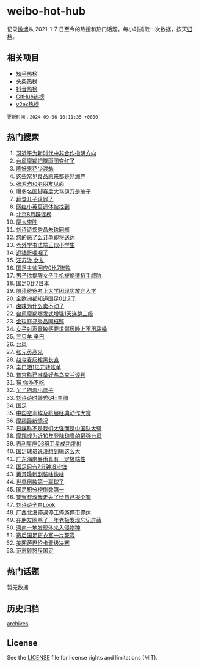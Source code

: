 # weibo-hot-hub

记录[微博](https://www.weibo.com)从 2021-1-7 日至今的热搜和热门话题。每小时抓取一次数据，按天[归档](archives)。

## 相关项目

- [知乎热榜](https://github.com/lonnyzhang423/zhihu-hot-hub)
- [头条热榜](https://github.com/lonnyzhang423/toutiao-hot-hub)
- [抖音热榜](https://github.com/lonnyzhang423/douyin-hot-hub)
- [GitHub热榜](https://github.com/lonnyzhang423/github-hot-hub)
- [v2ex热榜](https://github.com/lonnyzhang423/v2ex-hot-hub)


`更新时间：2024-09-06 10:11:35 +0800`

## 热门搜索

1. [习近平为新时代中非合作指明方向](https://m.weibo.cn/search?containerid=100103type%3D1%26t%3D10%26q%3D%23%E4%B9%A0%E8%BF%91%E5%B9%B3%E4%B8%BA%E6%96%B0%E6%97%B6%E4%BB%A3%E4%B8%AD%E9%9D%9E%E5%90%88%E4%BD%9C%E6%8C%87%E6%98%8E%E6%96%B9%E5%90%91%23&stream_entry_id=51&isnewpage=1&extparam=seat%3D1%26filter_type%3Drealtimehot%26stream_entry_id%3D51%26c_type%3D51%26dgr%3D0%26q%3D%2523%25E4%25B9%25A0%25E8%25BF%2591%25E5%25B9%25B3%25E4%25B8%25BA%25E6%2596%25B0%25E6%2597%25B6%25E4%25BB%25A3%25E4%25B8%25AD%25E9%259D%259E%25E5%2590%2588%25E4%25BD%259C%25E6%258C%2587%25E6%2598%258E%25E6%2596%25B9%25E5%2590%2591%2523%26cate%3D10103%26pos%3D0%26display_time%3D1725588694%26pre_seqid%3D17255886948390054603)
1. [台风摩羯把降雨图变红了](https://m.weibo.cn/search?containerid=100103type%3D1%26t%3D10%26q%3D%23%E5%8F%B0%E9%A3%8E%E6%91%A9%E7%BE%AF%E6%8A%8A%E9%99%8D%E9%9B%A8%E5%9B%BE%E5%8F%98%E7%BA%A2%E4%BA%86%23&stream_entry_id=31&isnewpage=1&extparam=seat%3D1%26filter_type%3Drealtimehot%26realpos%3D1%26c_type%3D31%26lcate%3D5001%26cate%3D5001%26band_rank%3D1%26stream_entry_id%3D31%26dgr%3D0%26pos%3D0%26q%3D%2523%25E5%258F%25B0%25E9%25A3%258E%25E6%2591%25A9%25E7%25BE%25AF%25E6%258A%258A%25E9%2599%258D%25E9%259B%25A8%25E5%259B%25BE%25E5%258F%2598%25E7%25BA%25A2%25E4%25BA%2586%2523%26flag%3D1%26display_time%3D1725588694%26pre_seqid%3D17255886948390054603)
1. [陈好来花少渡劫](https://m.weibo.cn/search?containerid=100103type%3D1%26t%3D10%26q%3D%E9%99%88%E5%A5%BD%E6%9D%A5%E8%8A%B1%E5%B0%91%E6%B8%A1%E5%8A%AB&stream_entry_id=31&isnewpage=1&extparam=seat%3D1%26filter_type%3Drealtimehot%26realpos%3D2%26c_type%3D31%26lcate%3D5001%26cate%3D5001%26band_rank%3D2%26stream_entry_id%3D31%26dgr%3D0%26pos%3D1%26q%3D%25E9%2599%2588%25E5%25A5%25BD%25E6%259D%25A5%25E8%258A%25B1%25E5%25B0%2591%25E6%25B8%25A1%25E5%258A%25AB%26flag%3D1%26display_time%3D1725588694%26pre_seqid%3D17255886948390054603)
1. [这些常见食品原来都是非洲产](https://m.weibo.cn/search?containerid=100103type%3D1%26t%3D10%26q%3D%23%E8%BF%99%E4%BA%9B%E5%B8%B8%E8%A7%81%E9%A3%9F%E5%93%81%E5%8E%9F%E6%9D%A5%E9%83%BD%E6%98%AF%E9%9D%9E%E6%B4%B2%E4%BA%A7%23&stream_entry_id=31&isnewpage=1&extparam=seat%3D1%26filter_type%3Drealtimehot%26realpos%3D3%26c_type%3D31%26lcate%3D5001%26cate%3D5001%26band_rank%3D3%26stream_entry_id%3D31%26dgr%3D0%26pos%3D2%26q%3D%2523%25E8%25BF%2599%25E4%25BA%259B%25E5%25B8%25B8%25E8%25A7%2581%25E9%25A3%259F%25E5%2593%2581%25E5%258E%259F%25E6%259D%25A5%25E9%2583%25BD%25E6%2598%25AF%25E9%259D%259E%25E6%25B4%25B2%25E4%25BA%25A7%2523%26flag%3D0%26display_time%3D1725588694%26pre_seqid%3D17255886948390054603)
1. [张若昀和老朋友见面](https://m.weibo.cn/search?containerid=100103type%3D1%26t%3D10%26q%3D%23%E5%BC%A0%E8%8B%A5%E6%98%80%E5%92%8C%E8%80%81%E6%9C%8B%E5%8F%8B%E8%A7%81%E9%9D%A2%23&stream_entry_id=31&isnewpage=1&extparam=seat%3D1%26filter_type%3Drealtimehot%26c_type%3D31%26lcate%3D5001%26cate%3D5001%26band_rank%3D4%26pos%3D3%26is_ad_pos%3D1%26dgr%3D0%26q%3D%2523%25E5%25BC%25A0%25E8%258B%25A5%25E6%2598%2580%25E5%2592%258C%25E8%2580%2581%25E6%259C%258B%25E5%258F%258B%25E8%25A7%2581%25E9%259D%25A2%2523%26adid%3D253395%26topic_ad%3D1%26stream_entry_id%3D31%26display_time%3D1725588694%26pre_seqid%3D17255886948390054603)
1. [曝多名国脚赛后大骂伊万是骗子](https://m.weibo.cn/search?containerid=100103type%3D1%26t%3D10%26q%3D%23%E6%9B%9D%E5%A4%9A%E5%90%8D%E5%9B%BD%E8%84%9A%E8%B5%9B%E5%90%8E%E5%A4%A7%E9%AA%82%E4%BC%8A%E4%B8%87%E6%98%AF%E9%AA%97%E5%AD%90%23&stream_entry_id=31&isnewpage=1&extparam=seat%3D1%26filter_type%3Drealtimehot%26realpos%3D4%26c_type%3D31%26lcate%3D5001%26cate%3D5001%26band_rank%3D4%26stream_entry_id%3D31%26dgr%3D0%26pos%3D4%26q%3D%2523%25E6%259B%259D%25E5%25A4%259A%25E5%2590%258D%25E5%259B%25BD%25E8%2584%259A%25E8%25B5%259B%25E5%2590%258E%25E5%25A4%25A7%25E9%25AA%2582%25E4%25BC%258A%25E4%25B8%2587%25E6%2598%25AF%25E9%25AA%2597%25E5%25AD%2590%2523%26flag%3D1%26display_time%3D1725588694%26pre_seqid%3D17255886948390054603)
1. [拜登儿子认罪了](https://m.weibo.cn/search?containerid=100103type%3D1%26t%3D10%26q%3D%23%E6%8B%9C%E7%99%BB%E5%84%BF%E5%AD%90%E8%AE%A4%E7%BD%AA%E4%BA%86%23&stream_entry_id=31&isnewpage=1&extparam=seat%3D1%26filter_type%3Drealtimehot%26realpos%3D5%26c_type%3D31%26lcate%3D5001%26cate%3D5001%26band_rank%3D5%26stream_entry_id%3D31%26dgr%3D0%26pos%3D5%26q%3D%2523%25E6%258B%259C%25E7%2599%25BB%25E5%2584%25BF%25E5%25AD%2590%25E8%25AE%25A4%25E7%25BD%25AA%25E4%25BA%2586%2523%26flag%3D2%26display_time%3D1725588694%26pre_seqid%3D17255886948390054603)
1. [网红小英莫遗体被找到](https://m.weibo.cn/search?containerid=100103type%3D1%26t%3D10%26q%3D%23%E7%BD%91%E7%BA%A2%E5%B0%8F%E8%8B%B1%E8%8E%AB%E9%81%97%E4%BD%93%E8%A2%AB%E6%89%BE%E5%88%B0%23&stream_entry_id=31&isnewpage=1&extparam=seat%3D1%26filter_type%3Drealtimehot%26realpos%3D6%26c_type%3D31%26lcate%3D5001%26cate%3D5001%26band_rank%3D6%26stream_entry_id%3D31%26dgr%3D0%26pos%3D6%26q%3D%2523%25E7%25BD%2591%25E7%25BA%25A2%25E5%25B0%258F%25E8%258B%25B1%25E8%258E%25AB%25E9%2581%2597%25E4%25BD%2593%25E8%25A2%25AB%25E6%2589%25BE%25E5%2588%25B0%2523%26flag%3D2%26display_time%3D1725588694%26pre_seqid%3D17255886948390054603)
1. [北京8月辟谣榜](https://m.weibo.cn/search?containerid=100103type%3D1%26t%3D10%26q%3D%23%E5%8C%97%E4%BA%AC8%E6%9C%88%E8%BE%9F%E8%B0%A3%E6%A6%9C%23&stream_entry_id=31&isnewpage=1&extparam=seat%3D1%26filter_type%3Drealtimehot%26c_type%3D31%26lcate%3D5001%26cate%3D5001%26band_rank%3D7%26is_ad_pos%3D1%26dgr%3D0%26q%3D%2523%25E5%258C%2597%25E4%25BA%25AC8%25E6%259C%2588%25E8%25BE%259F%25E8%25B0%25A3%25E6%25A6%259C%2523%26adid%3D253490%26pos%3D7%26stream_entry_id%3D31%26display_time%3D1725588694%26pre_seqid%3D17255886948390054603)
1. [厦大李胜](https://m.weibo.cn/search?containerid=100103type%3D1%26t%3D10%26q%3D%E5%8E%A6%E5%A4%A7%E6%9D%8E%E8%83%9C&stream_entry_id=31&isnewpage=1&extparam=seat%3D1%26filter_type%3Drealtimehot%26realpos%3D7%26c_type%3D31%26lcate%3D5001%26cate%3D5001%26band_rank%3D7%26stream_entry_id%3D31%26dgr%3D0%26pos%3D8%26q%3D%25E5%258E%25A6%25E5%25A4%25A7%25E6%259D%258E%25E8%2583%259C%26flag%3D1%26display_time%3D1725588694%26pre_seqid%3D17255886948390054603)
1. [刘诗诗郑秀晶朱珠同框](https://m.weibo.cn/search?containerid=100103type%3D1%26t%3D10%26q%3D%23%E5%88%98%E8%AF%97%E8%AF%97%E9%83%91%E7%A7%80%E6%99%B6%E6%9C%B1%E7%8F%A0%E5%90%8C%E6%A1%86%23&stream_entry_id=31&isnewpage=1&extparam=seat%3D1%26filter_type%3Drealtimehot%26realpos%3D8%26c_type%3D31%26lcate%3D5001%26cate%3D5001%26band_rank%3D8%26stream_entry_id%3D31%26dgr%3D0%26pos%3D9%26q%3D%2523%25E5%2588%2598%25E8%25AF%2597%25E8%25AF%2597%25E9%2583%2591%25E7%25A7%2580%25E6%2599%25B6%25E6%259C%25B1%25E7%258F%25A0%25E5%2590%258C%25E6%25A1%2586%2523%26flag%3D1%26display_time%3D1725588694%26pre_seqid%3D17255886948390054603)
1. [您的恶了么订单即将送达](https://m.weibo.cn/search?containerid=100103type%3D1%26t%3D10%26q%3D%23%E6%82%A8%E7%9A%84%E6%81%B6%E4%BA%86%E4%B9%88%E8%AE%A2%E5%8D%95%E5%8D%B3%E5%B0%86%E9%80%81%E8%BE%BE%23&stream_entry_id=31&isnewpage=1&extparam=seat%3D1%26filter_type%3Drealtimehot%26realpos%3D9%26c_type%3D31%26lcate%3D5001%26cate%3D5001%26band_rank%3D9%26stream_entry_id%3D31%26dgr%3D0%26pos%3D10%26q%3D%2523%25E6%2582%25A8%25E7%259A%2584%25E6%2581%25B6%25E4%25BA%2586%25E4%25B9%2588%25E8%25AE%25A2%25E5%258D%2595%25E5%258D%25B3%25E5%25B0%2586%25E9%2580%2581%25E8%25BE%25BE%2523%26flag%3D1%26display_time%3D1725588694%26pre_seqid%3D17255886948390054603)
1. [老外学书法端正似小学生](https://m.weibo.cn/search?containerid=100103type%3D1%26t%3D10%26q%3D%23%E8%80%81%E5%A4%96%E5%AD%A6%E4%B9%A6%E6%B3%95%E7%AB%AF%E6%AD%A3%E4%BC%BC%E5%B0%8F%E5%AD%A6%E7%94%9F%23&stream_entry_id=31&isnewpage=1&extparam=seat%3D1%26filter_type%3Drealtimehot%26realpos%3D10%26c_type%3D31%26lcate%3D5001%26cate%3D5001%26band_rank%3D10%26stream_entry_id%3D31%26dgr%3D0%26pos%3D11%26q%3D%2523%25E8%2580%2581%25E5%25A4%2596%25E5%25AD%25A6%25E4%25B9%25A6%25E6%25B3%2595%25E7%25AB%25AF%25E6%25AD%25A3%25E4%25BC%25BC%25E5%25B0%258F%25E5%25AD%25A6%25E7%2594%259F%2523%26flag%3D32768%26display_time%3D1725588694%26pre_seqid%3D17255886948390054603)
1. [退钱哥哽咽了](https://m.weibo.cn/search?containerid=100103type%3D1%26t%3D10%26q%3D%23%E9%80%80%E9%92%B1%E5%93%A5%E5%93%BD%E5%92%BD%E4%BA%86%23&stream_entry_id=31&isnewpage=1&extparam=seat%3D1%26filter_type%3Drealtimehot%26realpos%3D11%26c_type%3D31%26lcate%3D5001%26cate%3D5001%26band_rank%3D11%26stream_entry_id%3D31%26dgr%3D0%26pos%3D12%26q%3D%2523%25E9%2580%2580%25E9%2592%25B1%25E5%2593%25A5%25E5%2593%25BD%25E5%2592%25BD%25E4%25BA%2586%2523%26flag%3D2%26display_time%3D1725588694%26pre_seqid%3D17255886948390054603)
1. [汪苏泷 女友](https://m.weibo.cn/search?containerid=100103type%3D1%26t%3D10%26q%3D%E6%B1%AA%E8%8B%8F%E6%B3%B7+%E5%A5%B3%E5%8F%8B&stream_entry_id=31&isnewpage=1&extparam=seat%3D1%26filter_type%3Drealtimehot%26realpos%3D12%26c_type%3D31%26lcate%3D5001%26cate%3D5001%26band_rank%3D12%26stream_entry_id%3D31%26dgr%3D0%26pos%3D13%26q%3D%25E6%25B1%25AA%25E8%258B%258F%25E6%25B3%25B7%2520%25E5%25A5%25B3%25E5%258F%258B%26flag%3D2%26display_time%3D1725588694%26pre_seqid%3D17255886948390054603)
1. [国足主帅回应0比7惨败](https://m.weibo.cn/search?containerid=100103type%3D1%26t%3D10%26q%3D%23%E5%9B%BD%E8%B6%B3%E4%B8%BB%E5%B8%85%E5%9B%9E%E5%BA%940%E6%AF%947%E6%83%A8%E8%B4%A5%23&stream_entry_id=31&isnewpage=1&extparam=seat%3D1%26filter_type%3Drealtimehot%26realpos%3D13%26c_type%3D31%26lcate%3D5001%26cate%3D5001%26band_rank%3D13%26stream_entry_id%3D31%26dgr%3D0%26pos%3D14%26q%3D%2523%25E5%259B%25BD%25E8%25B6%25B3%25E4%25B8%25BB%25E5%25B8%2585%25E5%259B%259E%25E5%25BA%25940%25E6%25AF%25947%25E6%2583%25A8%25E8%25B4%25A5%2523%26flag%3D0%26display_time%3D1725588694%26pre_seqid%3D17255886948390054603)
1. [男子欲提醒女子手机被偷遭扒手威胁](https://m.weibo.cn/search?containerid=100103type%3D1%26t%3D10%26q%3D%23%E7%94%B7%E5%AD%90%E6%AC%B2%E6%8F%90%E9%86%92%E5%A5%B3%E5%AD%90%E6%89%8B%E6%9C%BA%E8%A2%AB%E5%81%B7%E9%81%AD%E6%89%92%E6%89%8B%E5%A8%81%E8%83%81%23&stream_entry_id=31&isnewpage=1&extparam=seat%3D1%26filter_type%3Drealtimehot%26realpos%3D14%26c_type%3D31%26lcate%3D5001%26cate%3D5001%26band_rank%3D14%26stream_entry_id%3D31%26dgr%3D0%26pos%3D15%26q%3D%2523%25E7%2594%25B7%25E5%25AD%2590%25E6%25AC%25B2%25E6%258F%2590%25E9%2586%2592%25E5%25A5%25B3%25E5%25AD%2590%25E6%2589%258B%25E6%259C%25BA%25E8%25A2%25AB%25E5%2581%25B7%25E9%2581%25AD%25E6%2589%2592%25E6%2589%258B%25E5%25A8%2581%25E8%2583%2581%2523%26flag%3D0%26display_time%3D1725588694%26pre_seqid%3D17255886948390054603)
1. [国足0比7日本](https://m.weibo.cn/search?containerid=100103type%3D1%26t%3D10%26q%3D%23%E5%9B%BD%E8%B6%B30%E6%AF%947%E6%97%A5%E6%9C%AC%23&stream_entry_id=31&isnewpage=1&extparam=seat%3D1%26filter_type%3Drealtimehot%26realpos%3D15%26c_type%3D31%26lcate%3D5001%26cate%3D5001%26band_rank%3D15%26stream_entry_id%3D31%26dgr%3D0%26pos%3D16%26q%3D%2523%25E5%259B%25BD%25E8%25B6%25B30%25E6%25AF%25947%25E6%2597%25A5%25E6%259C%25AC%2523%26flag%3D0%26display_time%3D1725588694%26pre_seqid%3D17255886948390054603)
1. [陪读爸爸考上大学因现实放弃入学](https://m.weibo.cn/search?containerid=100103type%3D1%26t%3D10%26q%3D%23%E9%99%AA%E8%AF%BB%E7%88%B8%E7%88%B8%E8%80%83%E4%B8%8A%E5%A4%A7%E5%AD%A6%E5%9B%A0%E7%8E%B0%E5%AE%9E%E6%94%BE%E5%BC%83%E5%85%A5%E5%AD%A6%23&stream_entry_id=31&isnewpage=1&extparam=seat%3D1%26filter_type%3Drealtimehot%26realpos%3D16%26c_type%3D31%26lcate%3D5001%26cate%3D5001%26band_rank%3D16%26stream_entry_id%3D31%26dgr%3D0%26pos%3D17%26q%3D%2523%25E9%2599%25AA%25E8%25AF%25BB%25E7%2588%25B8%25E7%2588%25B8%25E8%2580%2583%25E4%25B8%258A%25E5%25A4%25A7%25E5%25AD%25A6%25E5%259B%25A0%25E7%258E%25B0%25E5%25AE%259E%25E6%2594%25BE%25E5%25BC%2583%25E5%2585%25A5%25E5%25AD%25A6%2523%26flag%3D0%26display_time%3D1725588694%26pre_seqid%3D17255886948390054603)
1. [全欧洲都知道国足0比7了](https://m.weibo.cn/search?containerid=100103type%3D1%26t%3D10%26q%3D%23%E5%85%A8%E6%AC%A7%E6%B4%B2%E9%83%BD%E7%9F%A5%E9%81%93%E5%9B%BD%E8%B6%B30%E6%AF%947%E4%BA%86%23&stream_entry_id=31&isnewpage=1&extparam=seat%3D1%26filter_type%3Drealtimehot%26realpos%3D17%26c_type%3D31%26lcate%3D5001%26cate%3D5001%26band_rank%3D17%26stream_entry_id%3D31%26dgr%3D0%26pos%3D18%26q%3D%2523%25E5%2585%25A8%25E6%25AC%25A7%25E6%25B4%25B2%25E9%2583%25BD%25E7%259F%25A5%25E9%2581%2593%25E5%259B%25BD%25E8%25B6%25B30%25E6%25AF%25947%25E4%25BA%2586%2523%26flag%3D0%26display_time%3D1725588694%26pre_seqid%3D17255886948390054603)
1. [卤味为什么卖不动了](https://m.weibo.cn/search?containerid=100103type%3D1%26t%3D10%26q%3D%23%E5%8D%A4%E5%91%B3%E4%B8%BA%E4%BB%80%E4%B9%88%E5%8D%96%E4%B8%8D%E5%8A%A8%E4%BA%86%23&stream_entry_id=31&isnewpage=1&extparam=seat%3D1%26filter_type%3Drealtimehot%26realpos%3D18%26c_type%3D31%26lcate%3D5001%26cate%3D5001%26band_rank%3D18%26stream_entry_id%3D31%26dgr%3D0%26pos%3D19%26q%3D%2523%25E5%258D%25A4%25E5%2591%25B3%25E4%25B8%25BA%25E4%25BB%2580%25E4%25B9%2588%25E5%258D%2596%25E4%25B8%258D%25E5%258A%25A8%25E4%25BA%2586%2523%26flag%3D1%26display_time%3D1725588694%26pre_seqid%3D17255886948390054603)
1. [台风摩羯爆发式增强1天连跳三级](https://m.weibo.cn/search?containerid=100103type%3D1%26t%3D10%26q%3D%23%E5%8F%B0%E9%A3%8E%E6%91%A9%E7%BE%AF%E7%88%86%E5%8F%91%E5%BC%8F%E5%A2%9E%E5%BC%BA1%E5%A4%A9%E8%BF%9E%E8%B7%B3%E4%B8%89%E7%BA%A7%23&stream_entry_id=31&isnewpage=1&extparam=seat%3D1%26filter_type%3Drealtimehot%26realpos%3D19%26c_type%3D31%26lcate%3D5001%26cate%3D5001%26band_rank%3D19%26stream_entry_id%3D31%26dgr%3D0%26pos%3D20%26q%3D%2523%25E5%258F%25B0%25E9%25A3%258E%25E6%2591%25A9%25E7%25BE%25AF%25E7%2588%2586%25E5%258F%2591%25E5%25BC%258F%25E5%25A2%259E%25E5%25BC%25BA1%25E5%25A4%25A9%25E8%25BF%259E%25E8%25B7%25B3%25E4%25B8%2589%25E7%25BA%25A7%2523%26flag%3D0%26display_time%3D1725588694%26pre_seqid%3D17255886948390054603)
1. [金玟庭郑秀晶同框照](https://m.weibo.cn/search?containerid=100103type%3D1%26t%3D10%26q%3D%23%E9%87%91%E7%8E%9F%E5%BA%AD%E9%83%91%E7%A7%80%E6%99%B6%E5%90%8C%E6%A1%86%E7%85%A7%23&stream_entry_id=31&isnewpage=1&extparam=seat%3D1%26filter_type%3Drealtimehot%26realpos%3D20%26c_type%3D31%26lcate%3D5001%26cate%3D5001%26band_rank%3D20%26stream_entry_id%3D31%26dgr%3D0%26pos%3D21%26q%3D%2523%25E9%2587%2591%25E7%258E%259F%25E5%25BA%25AD%25E9%2583%2591%25E7%25A7%2580%25E6%2599%25B6%25E5%2590%258C%25E6%25A1%2586%25E7%2585%25A7%2523%26flag%3D1%26display_time%3D1725588694%26pre_seqid%3D17255886948390054603)
1. [女子对声音敏感要求邻居晚上不用马桶](https://m.weibo.cn/search?containerid=100103type%3D1%26t%3D10%26q%3D%23%E5%A5%B3%E5%AD%90%E5%AF%B9%E5%A3%B0%E9%9F%B3%E6%95%8F%E6%84%9F%E8%A6%81%E6%B1%82%E9%82%BB%E5%B1%85%E6%99%9A%E4%B8%8A%E4%B8%8D%E7%94%A8%E9%A9%AC%E6%A1%B6%23&stream_entry_id=31&isnewpage=1&extparam=seat%3D1%26filter_type%3Drealtimehot%26realpos%3D21%26c_type%3D31%26lcate%3D5001%26cate%3D5001%26band_rank%3D21%26stream_entry_id%3D31%26dgr%3D0%26pos%3D22%26q%3D%2523%25E5%25A5%25B3%25E5%25AD%2590%25E5%25AF%25B9%25E5%25A3%25B0%25E9%259F%25B3%25E6%2595%258F%25E6%2584%259F%25E8%25A6%2581%25E6%25B1%2582%25E9%2582%25BB%25E5%25B1%2585%25E6%2599%259A%25E4%25B8%258A%25E4%25B8%258D%25E7%2594%25A8%25E9%25A9%25AC%25E6%25A1%25B6%2523%26flag%3D0%26display_time%3D1725588694%26pre_seqid%3D17255886948390054603)
1. [三只羊 辛巴](https://m.weibo.cn/search?containerid=100103type%3D1%26t%3D10%26q%3D%E4%B8%89%E5%8F%AA%E7%BE%8A+%E8%BE%9B%E5%B7%B4&stream_entry_id=31&isnewpage=1&extparam=seat%3D1%26filter_type%3Drealtimehot%26realpos%3D22%26c_type%3D31%26lcate%3D5001%26cate%3D5001%26band_rank%3D22%26stream_entry_id%3D31%26dgr%3D0%26pos%3D23%26q%3D%25E4%25B8%2589%25E5%258F%25AA%25E7%25BE%258A%2520%25E8%25BE%259B%25E5%25B7%25B4%26flag%3D0%26display_time%3D1725588694%26pre_seqid%3D17255886948390054603)
1. [台风](https://m.weibo.cn/search?containerid=100103type%3D1%26t%3D10%26q%3D%E5%8F%B0%E9%A3%8E&stream_entry_id=31&isnewpage=1&extparam=seat%3D1%26filter_type%3Drealtimehot%26realpos%3D23%26c_type%3D31%26lcate%3D5001%26cate%3D5001%26band_rank%3D23%26stream_entry_id%3D31%26dgr%3D0%26pos%3D24%26q%3D%25E5%258F%25B0%25E9%25A3%258E%26flag%3D0%26display_time%3D1725588694%26pre_seqid%3D17255886948390054603)
1. [张元英高光](https://m.weibo.cn/search?containerid=100103type%3D1%26t%3D10%26q%3D%23%E5%BC%A0%E5%85%83%E8%8B%B1%E9%AB%98%E5%85%89%23&stream_entry_id=31&isnewpage=1&extparam=seat%3D1%26filter_type%3Drealtimehot%26realpos%3D24%26c_type%3D31%26lcate%3D5001%26cate%3D5001%26band_rank%3D24%26stream_entry_id%3D31%26dgr%3D0%26pos%3D25%26q%3D%2523%25E5%25BC%25A0%25E5%2585%2583%25E8%258B%25B1%25E9%25AB%2598%25E5%2585%2589%2523%26flag%3D0%26display_time%3D1725588694%26pre_seqid%3D17255886948390054603)
1. [赵今麦灰裙黑长直](https://m.weibo.cn/search?containerid=100103type%3D1%26t%3D10%26q%3D%23%E8%B5%B5%E4%BB%8A%E9%BA%A6%E7%81%B0%E8%A3%99%E9%BB%91%E9%95%BF%E7%9B%B4%23&stream_entry_id=31&isnewpage=1&extparam=seat%3D1%26filter_type%3Drealtimehot%26realpos%3D25%26c_type%3D31%26lcate%3D5001%26cate%3D5001%26band_rank%3D25%26stream_entry_id%3D31%26dgr%3D0%26pos%3D26%26q%3D%2523%25E8%25B5%25B5%25E4%25BB%258A%25E9%25BA%25A6%25E7%2581%25B0%25E8%25A3%2599%25E9%25BB%2591%25E9%2595%25BF%25E7%259B%25B4%2523%26flag%3D1%26display_time%3D1725588694%26pre_seqid%3D17255886948390054603)
1. [辛巴晒1亿元转账单](https://m.weibo.cn/search?containerid=100103type%3D1%26t%3D10%26q%3D%23%E8%BE%9B%E5%B7%B4%E6%99%921%E4%BA%BF%E5%85%83%E8%BD%AC%E8%B4%A6%E5%8D%95%23&stream_entry_id=31&isnewpage=1&extparam=seat%3D1%26filter_type%3Drealtimehot%26realpos%3D26%26c_type%3D31%26lcate%3D5001%26cate%3D5001%26band_rank%3D26%26stream_entry_id%3D31%26dgr%3D0%26pos%3D27%26q%3D%2523%25E8%25BE%259B%25E5%25B7%25B4%25E6%2599%25921%25E4%25BA%25BF%25E5%2585%2583%25E8%25BD%25AC%25E8%25B4%25A6%25E5%258D%2595%2523%26flag%3D0%26display_time%3D1725588694%26pre_seqid%3D17255886948390054603)
1. [普京称已准备好与乌克兰谈判](https://m.weibo.cn/search?containerid=100103type%3D1%26t%3D10%26q%3D%23%E6%99%AE%E4%BA%AC%E7%A7%B0%E5%B7%B2%E5%87%86%E5%A4%87%E5%A5%BD%E4%B8%8E%E4%B9%8C%E5%85%8B%E5%85%B0%E8%B0%88%E5%88%A4%23&stream_entry_id=31&isnewpage=1&extparam=seat%3D1%26filter_type%3Drealtimehot%26realpos%3D27%26c_type%3D31%26lcate%3D5001%26cate%3D5001%26band_rank%3D27%26stream_entry_id%3D31%26dgr%3D0%26pos%3D28%26q%3D%2523%25E6%2599%25AE%25E4%25BA%25AC%25E7%25A7%25B0%25E5%25B7%25B2%25E5%2587%2586%25E5%25A4%2587%25E5%25A5%25BD%25E4%25B8%258E%25E4%25B9%258C%25E5%2585%258B%25E5%2585%25B0%25E8%25B0%2588%25E5%2588%25A4%2523%26flag%3D1%26display_time%3D1725588694%26pre_seqid%3D17255886948390054603)
1. [猫 你咋不吃](https://m.weibo.cn/search?containerid=100103type%3D1%26t%3D10%26q%3D%E7%8C%AB+%E4%BD%A0%E5%92%8B%E4%B8%8D%E5%90%83&stream_entry_id=31&isnewpage=1&extparam=seat%3D1%26filter_type%3Drealtimehot%26realpos%3D28%26c_type%3D31%26lcate%3D5001%26cate%3D5001%26band_rank%3D28%26stream_entry_id%3D31%26dgr%3D0%26pos%3D29%26q%3D%25E7%258C%25AB%2520%25E4%25BD%25A0%25E5%2592%258B%25E4%25B8%258D%25E5%2590%2583%26flag%3D0%26display_time%3D1725588694%26pre_seqid%3D17255886948390054603)
1. [丫丫抱着小篮子](https://m.weibo.cn/search?containerid=100103type%3D1%26t%3D10%26q%3D%23%E4%B8%AB%E4%B8%AB%E6%8A%B1%E7%9D%80%E5%B0%8F%E7%AF%AE%E5%AD%90%23&stream_entry_id=31&isnewpage=1&extparam=seat%3D1%26filter_type%3Drealtimehot%26realpos%3D29%26c_type%3D31%26lcate%3D5001%26cate%3D5001%26band_rank%3D29%26stream_entry_id%3D31%26dgr%3D0%26pos%3D30%26q%3D%2523%25E4%25B8%25AB%25E4%25B8%25AB%25E6%258A%25B1%25E7%259D%2580%25E5%25B0%258F%25E7%25AF%25AE%25E5%25AD%2590%2523%26flag%3D32768%26display_time%3D1725588694%26pre_seqid%3D17255886948390054603)
1. [刘诗诗时装秀G社生图](https://m.weibo.cn/search?containerid=100103type%3D1%26t%3D10%26q%3D%23%E5%88%98%E8%AF%97%E8%AF%97%E6%97%B6%E8%A3%85%E7%A7%80G%E7%A4%BE%E7%94%9F%E5%9B%BE%23&stream_entry_id=31&isnewpage=1&extparam=seat%3D1%26filter_type%3Drealtimehot%26realpos%3D30%26c_type%3D31%26lcate%3D5001%26cate%3D5001%26band_rank%3D30%26stream_entry_id%3D31%26dgr%3D0%26pos%3D31%26q%3D%2523%25E5%2588%2598%25E8%25AF%2597%25E8%25AF%2597%25E6%2597%25B6%25E8%25A3%2585%25E7%25A7%2580G%25E7%25A4%25BE%25E7%2594%259F%25E5%259B%25BE%2523%26flag%3D1%26display_time%3D1725588694%26pre_seqid%3D17255886948390054603)
1. [国足](https://m.weibo.cn/search?containerid=100103type%3D1%26t%3D10%26q%3D%E5%9B%BD%E8%B6%B3&stream_entry_id=31&isnewpage=1&extparam=seat%3D1%26filter_type%3Drealtimehot%26realpos%3D31%26c_type%3D31%26lcate%3D5001%26cate%3D5001%26band_rank%3D31%26stream_entry_id%3D31%26dgr%3D0%26pos%3D32%26q%3D%25E5%259B%25BD%25E8%25B6%25B3%26flag%3D0%26display_time%3D1725588694%26pre_seqid%3D17255886948390054603)
1. [中国空军埃及航展经典动作大赏](https://m.weibo.cn/search?containerid=100103type%3D1%26t%3D10%26q%3D%23%E4%B8%AD%E5%9B%BD%E7%A9%BA%E5%86%9B%E5%9F%83%E5%8F%8A%E8%88%AA%E5%B1%95%E7%BB%8F%E5%85%B8%E5%8A%A8%E4%BD%9C%E5%A4%A7%E8%B5%8F%23&stream_entry_id=31&isnewpage=1&extparam=seat%3D1%26filter_type%3Drealtimehot%26realpos%3D32%26c_type%3D31%26lcate%3D5001%26cate%3D5001%26band_rank%3D32%26stream_entry_id%3D31%26dgr%3D0%26pos%3D33%26q%3D%2523%25E4%25B8%25AD%25E5%259B%25BD%25E7%25A9%25BA%25E5%2586%259B%25E5%259F%2583%25E5%258F%258A%25E8%2588%25AA%25E5%25B1%2595%25E7%25BB%258F%25E5%2585%25B8%25E5%258A%25A8%25E4%25BD%259C%25E5%25A4%25A7%25E8%25B5%258F%2523%26flag%3D1%26display_time%3D1725588694%26pre_seqid%3D17255886948390054603)
1. [摩羯最新情况](https://m.weibo.cn/search?containerid=100103type%3D1%26t%3D10%26q%3D%23%E6%91%A9%E7%BE%AF%E6%9C%80%E6%96%B0%E6%83%85%E5%86%B5%23&stream_entry_id=31&isnewpage=1&extparam=seat%3D1%26filter_type%3Drealtimehot%26realpos%3D33%26c_type%3D31%26lcate%3D5001%26cate%3D5001%26band_rank%3D33%26stream_entry_id%3D31%26dgr%3D0%26pos%3D34%26q%3D%2523%25E6%2591%25A9%25E7%25BE%25AF%25E6%259C%2580%25E6%2596%25B0%25E6%2583%2585%25E5%2586%25B5%2523%26flag%3D1%26display_time%3D1725588694%26pre_seqid%3D17255886948390054603)
1. [日媒称不是我们太强而是中国队太弱](https://m.weibo.cn/search?containerid=100103type%3D1%26t%3D10%26q%3D%23%E6%97%A5%E5%AA%92%E7%A7%B0%E4%B8%8D%E6%98%AF%E6%88%91%E4%BB%AC%E5%A4%AA%E5%BC%BA%E8%80%8C%E6%98%AF%E4%B8%AD%E5%9B%BD%E9%98%9F%E5%A4%AA%E5%BC%B1%23&stream_entry_id=31&isnewpage=1&extparam=seat%3D1%26filter_type%3Drealtimehot%26realpos%3D34%26c_type%3D31%26lcate%3D5001%26cate%3D5001%26band_rank%3D34%26stream_entry_id%3D31%26dgr%3D0%26pos%3D35%26q%3D%2523%25E6%2597%25A5%25E5%25AA%2592%25E7%25A7%25B0%25E4%25B8%258D%25E6%2598%25AF%25E6%2588%2591%25E4%25BB%25AC%25E5%25A4%25AA%25E5%25BC%25BA%25E8%2580%258C%25E6%2598%25AF%25E4%25B8%25AD%25E5%259B%25BD%25E9%2598%259F%25E5%25A4%25AA%25E5%25BC%25B1%2523%26flag%3D0%26display_time%3D1725588694%26pre_seqid%3D17255886948390054603)
1. [摩羯或为近10年登陆琼粤的最强台风](https://m.weibo.cn/search?containerid=100103type%3D1%26t%3D10%26q%3D%23%E6%91%A9%E7%BE%AF%E6%88%96%E4%B8%BA%E8%BF%9110%E5%B9%B4%E7%99%BB%E9%99%86%E7%90%BC%E7%B2%A4%E7%9A%84%E6%9C%80%E5%BC%BA%E5%8F%B0%E9%A3%8E%23&stream_entry_id=31&isnewpage=1&extparam=seat%3D1%26filter_type%3Drealtimehot%26realpos%3D35%26c_type%3D31%26lcate%3D5001%26cate%3D5001%26band_rank%3D35%26stream_entry_id%3D31%26dgr%3D0%26pos%3D36%26q%3D%2523%25E6%2591%25A9%25E7%25BE%25AF%25E6%2588%2596%25E4%25B8%25BA%25E8%25BF%259110%25E5%25B9%25B4%25E7%2599%25BB%25E9%2599%2586%25E7%2590%25BC%25E7%25B2%25A4%25E7%259A%2584%25E6%259C%2580%25E5%25BC%25BA%25E5%258F%25B0%25E9%25A3%258E%2523%26flag%3D1%26display_time%3D1725588694%26pre_seqid%3D17255886948390054603)
1. [吉利星座03组卫星成功发射](https://m.weibo.cn/search?containerid=100103type%3D1%26t%3D10%26q%3D%23%E5%90%89%E5%88%A9%E6%98%9F%E5%BA%A703%E7%BB%84%E5%8D%AB%E6%98%9F%E6%88%90%E5%8A%9F%E5%8F%91%E5%B0%84%23&stream_entry_id=31&isnewpage=1&extparam=seat%3D1%26filter_type%3Drealtimehot%26realpos%3D36%26c_type%3D31%26lcate%3D5001%26cate%3D5001%26band_rank%3D36%26stream_entry_id%3D31%26dgr%3D0%26pos%3D37%26q%3D%2523%25E5%2590%2589%25E5%2588%25A9%25E6%2598%259F%25E5%25BA%25A703%25E7%25BB%2584%25E5%258D%25AB%25E6%2598%259F%25E6%2588%2590%25E5%258A%259F%25E5%258F%2591%25E5%25B0%2584%2523%26flag%3D1%26display_time%3D1725588694%26pre_seqid%3D17255886948390054603)
1. [国足球员说没想到输这么大](https://m.weibo.cn/search?containerid=100103type%3D1%26t%3D10%26q%3D%23%E5%9B%BD%E8%B6%B3%E7%90%83%E5%91%98%E8%AF%B4%E6%B2%A1%E6%83%B3%E5%88%B0%E8%BE%93%E8%BF%99%E4%B9%88%E5%A4%A7%23&stream_entry_id=31&isnewpage=1&extparam=seat%3D1%26filter_type%3Drealtimehot%26realpos%3D37%26c_type%3D31%26lcate%3D5001%26cate%3D5001%26band_rank%3D37%26stream_entry_id%3D31%26dgr%3D0%26pos%3D38%26q%3D%2523%25E5%259B%25BD%25E8%25B6%25B3%25E7%2590%2583%25E5%2591%2598%25E8%25AF%25B4%25E6%25B2%25A1%25E6%2583%25B3%25E5%2588%25B0%25E8%25BE%2593%25E8%25BF%2599%25E4%25B9%2588%25E5%25A4%25A7%2523%26flag%3D0%26display_time%3D1725588694%26pre_seqid%3D17255886948390054603)
1. [广东海南暴雨具有一定极端性](https://m.weibo.cn/search?containerid=100103type%3D1%26t%3D10%26q%3D%23%E5%B9%BF%E4%B8%9C%E6%B5%B7%E5%8D%97%E6%9A%B4%E9%9B%A8%E5%85%B7%E6%9C%89%E4%B8%80%E5%AE%9A%E6%9E%81%E7%AB%AF%E6%80%A7%23&stream_entry_id=31&isnewpage=1&extparam=seat%3D1%26filter_type%3Drealtimehot%26realpos%3D38%26c_type%3D31%26lcate%3D5001%26cate%3D5001%26band_rank%3D38%26stream_entry_id%3D31%26dgr%3D0%26pos%3D39%26q%3D%2523%25E5%25B9%25BF%25E4%25B8%259C%25E6%25B5%25B7%25E5%258D%2597%25E6%259A%25B4%25E9%259B%25A8%25E5%2585%25B7%25E6%259C%2589%25E4%25B8%2580%25E5%25AE%259A%25E6%259E%2581%25E7%25AB%25AF%25E6%2580%25A7%2523%26flag%3D0%26display_time%3D1725588694%26pre_seqid%3D17255886948390054603)
1. [国足只有7分钟没守住](https://m.weibo.cn/search?containerid=100103type%3D1%26t%3D10%26q%3D%23%E5%9B%BD%E8%B6%B3%E5%8F%AA%E6%9C%897%E5%88%86%E9%92%9F%E6%B2%A1%E5%AE%88%E4%BD%8F%23&stream_entry_id=31&isnewpage=1&extparam=seat%3D1%26filter_type%3Drealtimehot%26realpos%3D39%26c_type%3D31%26lcate%3D5001%26cate%3D5001%26band_rank%3D39%26stream_entry_id%3D31%26dgr%3D0%26pos%3D40%26q%3D%2523%25E5%259B%25BD%25E8%25B6%25B3%25E5%258F%25AA%25E6%259C%25897%25E5%2588%2586%25E9%2592%259F%25E6%25B2%25A1%25E5%25AE%2588%25E4%25BD%258F%2523%26flag%3D1%26display_time%3D1725588694%26pre_seqid%3D17255886948390054603)
1. [黄景瑜新剧装啥像啥](https://m.weibo.cn/search?containerid=100103type%3D1%26t%3D10%26q%3D%E9%BB%84%E6%99%AF%E7%91%9C%E6%96%B0%E5%89%A7%E8%A3%85%E5%95%A5%E5%83%8F%E5%95%A5&stream_entry_id=31&isnewpage=1&extparam=seat%3D1%26filter_type%3Drealtimehot%26realpos%3D40%26c_type%3D31%26lcate%3D5001%26cate%3D5001%26band_rank%3D40%26stream_entry_id%3D31%26dgr%3D0%26pos%3D41%26q%3D%25E9%25BB%2584%25E6%2599%25AF%25E7%2591%259C%25E6%2596%25B0%25E5%2589%25A7%25E8%25A3%2585%25E5%2595%25A5%25E5%2583%258F%25E5%2595%25A5%26flag%3D1%26display_time%3D1725588694%26pre_seqid%3D17255886948390054603)
1. [世界倒数第一赢球了](https://m.weibo.cn/search?containerid=100103type%3D1%26t%3D10%26q%3D%23%E4%B8%96%E7%95%8C%E5%80%92%E6%95%B0%E7%AC%AC%E4%B8%80%E8%B5%A2%E7%90%83%E4%BA%86%23&stream_entry_id=31&isnewpage=1&extparam=seat%3D1%26filter_type%3Drealtimehot%26realpos%3D41%26c_type%3D31%26lcate%3D5001%26cate%3D5001%26band_rank%3D41%26stream_entry_id%3D31%26dgr%3D0%26pos%3D42%26q%3D%2523%25E4%25B8%2596%25E7%2595%258C%25E5%2580%2592%25E6%2595%25B0%25E7%25AC%25AC%25E4%25B8%2580%25E8%25B5%25A2%25E7%2590%2583%25E4%25BA%2586%2523%26flag%3D1%26display_time%3D1725588694%26pre_seqid%3D17255886948390054603)
1. [国足积分榜倒数第一](https://m.weibo.cn/search?containerid=100103type%3D1%26t%3D10%26q%3D%23%E5%9B%BD%E8%B6%B3%E7%A7%AF%E5%88%86%E6%A6%9C%E5%80%92%E6%95%B0%E7%AC%AC%E4%B8%80%23&stream_entry_id=31&isnewpage=1&extparam=seat%3D1%26filter_type%3Drealtimehot%26realpos%3D42%26c_type%3D31%26lcate%3D5001%26cate%3D5001%26band_rank%3D42%26stream_entry_id%3D31%26dgr%3D0%26pos%3D43%26q%3D%2523%25E5%259B%25BD%25E8%25B6%25B3%25E7%25A7%25AF%25E5%2588%2586%25E6%25A6%259C%25E5%2580%2592%25E6%2595%25B0%25E7%25AC%25AC%25E4%25B8%2580%2523%26flag%3D1%26display_time%3D1725588694%26pre_seqid%3D17255886948390054603)
1. [警察叔叔我走丢了给自己报个警](https://m.weibo.cn/search?containerid=100103type%3D1%26t%3D10%26q%3D%23%E8%AD%A6%E5%AF%9F%E5%8F%94%E5%8F%94%E6%88%91%E8%B5%B0%E4%B8%A2%E4%BA%86%E7%BB%99%E8%87%AA%E5%B7%B1%E6%8A%A5%E4%B8%AA%E8%AD%A6%23&stream_entry_id=31&isnewpage=1&extparam=seat%3D1%26filter_type%3Drealtimehot%26realpos%3D43%26c_type%3D31%26lcate%3D5001%26cate%3D5001%26band_rank%3D43%26stream_entry_id%3D31%26dgr%3D0%26pos%3D44%26q%3D%2523%25E8%25AD%25A6%25E5%25AF%259F%25E5%258F%2594%25E5%258F%2594%25E6%2588%2591%25E8%25B5%25B0%25E4%25B8%25A2%25E4%25BA%2586%25E7%25BB%2599%25E8%2587%25AA%25E5%25B7%25B1%25E6%258A%25A5%25E4%25B8%25AA%25E8%25AD%25A6%2523%26flag%3D32768%26display_time%3D1725588694%26pre_seqid%3D17255886948390054603)
1. [刘诗诗全白Look](https://m.weibo.cn/search?containerid=100103type%3D1%26t%3D10%26q%3D%23%E5%88%98%E8%AF%97%E8%AF%97%E5%85%A8%E7%99%BDLook%23&stream_entry_id=31&isnewpage=1&extparam=seat%3D1%26filter_type%3Drealtimehot%26realpos%3D44%26c_type%3D31%26lcate%3D5001%26cate%3D5001%26band_rank%3D44%26stream_entry_id%3D31%26dgr%3D0%26pos%3D45%26q%3D%2523%25E5%2588%2598%25E8%25AF%2597%25E8%25AF%2597%25E5%2585%25A8%25E7%2599%25BDLook%2523%26flag%3D1%26display_time%3D1725588694%26pre_seqid%3D17255886948390054603)
1. [广西北海停课停工停游停市停运](https://m.weibo.cn/search?containerid=100103type%3D1%26t%3D10%26q%3D%23%E5%B9%BF%E8%A5%BF%E5%8C%97%E6%B5%B7%E5%81%9C%E8%AF%BE%E5%81%9C%E5%B7%A5%E5%81%9C%E6%B8%B8%E5%81%9C%E5%B8%82%E5%81%9C%E8%BF%90%23&stream_entry_id=31&isnewpage=1&extparam=seat%3D1%26filter_type%3Drealtimehot%26realpos%3D45%26c_type%3D31%26lcate%3D5001%26cate%3D5001%26band_rank%3D45%26stream_entry_id%3D31%26dgr%3D0%26pos%3D46%26q%3D%2523%25E5%25B9%25BF%25E8%25A5%25BF%25E5%258C%2597%25E6%25B5%25B7%25E5%2581%259C%25E8%25AF%25BE%25E5%2581%259C%25E5%25B7%25A5%25E5%2581%259C%25E6%25B8%25B8%25E5%2581%259C%25E5%25B8%2582%25E5%2581%259C%25E8%25BF%2590%2523%26flag%3D1%26display_time%3D1725588694%26pre_seqid%3D17255886948390054603)
1. [在朋友圈骂了一年老板发现忘记屏蔽](https://m.weibo.cn/search?containerid=100103type%3D1%26t%3D10%26q%3D%E5%9C%A8%E6%9C%8B%E5%8F%8B%E5%9C%88%E9%AA%82%E4%BA%86%E4%B8%80%E5%B9%B4%E8%80%81%E6%9D%BF%E5%8F%91%E7%8E%B0%E5%BF%98%E8%AE%B0%E5%B1%8F%E8%94%BD&stream_entry_id=31&isnewpage=1&extparam=seat%3D1%26filter_type%3Drealtimehot%26realpos%3D46%26c_type%3D31%26lcate%3D5001%26cate%3D5001%26band_rank%3D46%26stream_entry_id%3D31%26dgr%3D0%26pos%3D47%26q%3D%25E5%259C%25A8%25E6%259C%258B%25E5%258F%258B%25E5%259C%2588%25E9%25AA%2582%25E4%25BA%2586%25E4%25B8%2580%25E5%25B9%25B4%25E8%2580%2581%25E6%259D%25BF%25E5%258F%2591%25E7%258E%25B0%25E5%25BF%2598%25E8%25AE%25B0%25E5%25B1%258F%25E8%2594%25BD%26flag%3D0%26display_time%3D1725588694%26pre_seqid%3D17255886948390054603)
1. [河南一地发现外来入侵物种](https://m.weibo.cn/search?containerid=100103type%3D1%26t%3D10%26q%3D%23%E6%B2%B3%E5%8D%97%E4%B8%80%E5%9C%B0%E5%8F%91%E7%8E%B0%E5%A4%96%E6%9D%A5%E5%85%A5%E4%BE%B5%E7%89%A9%E7%A7%8D%23&stream_entry_id=31&isnewpage=1&extparam=seat%3D1%26filter_type%3Drealtimehot%26realpos%3D47%26c_type%3D31%26lcate%3D5001%26cate%3D5001%26band_rank%3D47%26stream_entry_id%3D31%26dgr%3D0%26pos%3D48%26q%3D%2523%25E6%25B2%25B3%25E5%258D%2597%25E4%25B8%2580%25E5%259C%25B0%25E5%258F%2591%25E7%258E%25B0%25E5%25A4%2596%25E6%259D%25A5%25E5%2585%25A5%25E4%25BE%25B5%25E7%2589%25A9%25E7%25A7%258D%2523%26flag%3D1%26display_time%3D1725588694%26pre_seqid%3D17255886948390054603)
1. [赛后国足更衣室一片死寂](https://m.weibo.cn/search?containerid=100103type%3D1%26t%3D10%26q%3D%23%E8%B5%9B%E5%90%8E%E5%9B%BD%E8%B6%B3%E6%9B%B4%E8%A1%A3%E5%AE%A4%E4%B8%80%E7%89%87%E6%AD%BB%E5%AF%82%23&stream_entry_id=31&isnewpage=1&extparam=seat%3D1%26filter_type%3Drealtimehot%26realpos%3D48%26c_type%3D31%26lcate%3D5001%26cate%3D5001%26band_rank%3D48%26stream_entry_id%3D31%26dgr%3D0%26pos%3D49%26q%3D%2523%25E8%25B5%259B%25E5%2590%258E%25E5%259B%25BD%25E8%25B6%25B3%25E6%259B%25B4%25E8%25A1%25A3%25E5%25AE%25A4%25E4%25B8%2580%25E7%2589%2587%25E6%25AD%25BB%25E5%25AF%2582%2523%26flag%3D0%26display_time%3D1725588694%26pre_seqid%3D17255886948390054603)
1. [美网萨巴伦卡晋级决赛](https://m.weibo.cn/search?containerid=100103type%3D1%26t%3D10%26q%3D%23%E7%BE%8E%E7%BD%91%E8%90%A8%E5%B7%B4%E4%BC%A6%E5%8D%A1%E6%99%8B%E7%BA%A7%E5%86%B3%E8%B5%9B%23&stream_entry_id=31&isnewpage=1&extparam=seat%3D1%26filter_type%3Drealtimehot%26realpos%3D49%26c_type%3D31%26lcate%3D5001%26cate%3D5001%26band_rank%3D49%26stream_entry_id%3D31%26dgr%3D0%26pos%3D50%26q%3D%2523%25E7%25BE%258E%25E7%25BD%2591%25E8%2590%25A8%25E5%25B7%25B4%25E4%25BC%25A6%25E5%258D%25A1%25E6%2599%258B%25E7%25BA%25A7%25E5%2586%25B3%25E8%25B5%259B%2523%26flag%3D1%26display_time%3D1725588694%26pre_seqid%3D17255886948390054603)
1. [范志毅怒斥国足](https://m.weibo.cn/search?containerid=100103type%3D1%26t%3D10%26q%3D%23%E8%8C%83%E5%BF%97%E6%AF%85%E6%80%92%E6%96%A5%E5%9B%BD%E8%B6%B3%23&stream_entry_id=31&isnewpage=1&extparam=seat%3D1%26filter_type%3Drealtimehot%26realpos%3D50%26c_type%3D31%26lcate%3D5001%26cate%3D5001%26band_rank%3D50%26stream_entry_id%3D31%26dgr%3D0%26pos%3D51%26q%3D%2523%25E8%258C%2583%25E5%25BF%2597%25E6%25AF%2585%25E6%2580%2592%25E6%2596%25A5%25E5%259B%25BD%25E8%25B6%25B3%2523%26flag%3D0%26display_time%3D1725588694%26pre_seqid%3D17255886948390054603)

## 热门话题

暂无数据

## 历史归档

[archives](archives)

## License

See the [LICENSE](LICENSE) file for license rights and limitations (MIT).
